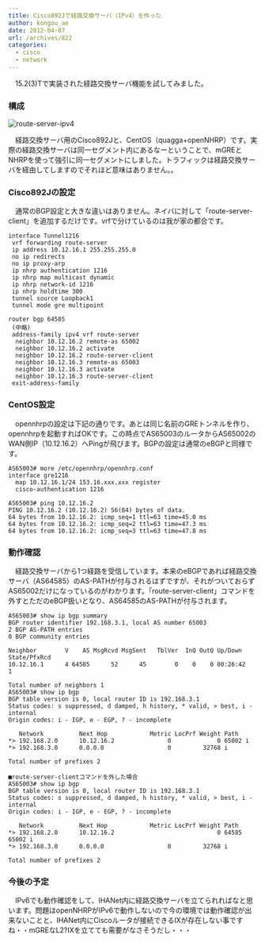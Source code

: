 ```yaml
---
title: Cisco892Jで経路交換サーバ（IPv4）を作った
author: kongou_ae
date: 2012-04-07
url: /archives/822
categories:
  - cisco
  - network
---
```

</p> 

　15.2(3)Tで実装された経路交換サーバ機能を試してみました。 

### 構成

![route-server-ipv4][1]

　経路交換サーバ用のCisco892Jと、CentOS（quagga+openNHRP）です。実際の経路交換サーバは同一セグメント内にあるなーということで、mGREとNHRPを使って強引に同一セグメントにしました。トラフィックは経路交換サーバを経由してしますのでそれほど意味はありません。。

### Cisco892Jの設定

　通常のBGP設定と大きな違いはありません。ネイバに対して「route-server-client」を追加するだけです。vrfで分けているのは我が家の都合です。

<pre><code>interface Tunnel1216
 vrf forwarding route-server
 ip address 10.12.16.1 255.255.255.0
 no ip redirects
 no ip proxy-arp
 ip nhrp authentication 1216
 ip nhrp map multicast dynamic
 ip nhrp network-id 1216
 ip nhrp holdtime 300
 tunnel source Loopback1
 tunnel mode gre multipoint

router bgp 64585
 (中略)
 address-family ipv4 vrf route-server
  neighbor 10.12.16.2 remote-as 65002
  neighbor 10.12.16.2 activate
  neighbor 10.12.16.2 route-server-client
  neighbor 10.12.16.3 remote-as 65003
  neighbor 10.12.16.3 activate
  neighbor 10.12.16.3 route-server-client
 exit-address-family
</code></pre>

### CentOS設定

　opennhrpの設定は下記の通りです。あとは同じ名前のGREトンネルを作り、opennhrpを起動すればOKです。この時点でAS65003のルータからAS65002のWAN側IP（10.12.16.2）へPingが飛びます。BGPの設定は通常のeBGPと同様です。

<pre><code>AS65003# more /etc/opennhrp/opennhrp.conf                                              
interface gre1216
  map 10.12.16.1/24 153.16.xxx.xxx register
  cisco-authentication 1216

AS65003# ping 10.12.16.2
PING 10.12.16.2 (10.12.16.2) 56(84) bytes of data.
64 bytes from 10.12.16.2: icmp_seq=1 ttl=63 time=45.0 ms
64 bytes from 10.12.16.2: icmp_seq=2 ttl=63 time=47.3 ms
64 bytes from 10.12.16.2: icmp_seq=3 ttl=63 time=47.8 ms
</code></pre>

### 動作確認

　経路交換サーバから1つ経路を受信しています。本来のeBGPであれば経路交換サーバ（AS64585）のAS-PATHが付与されるはずですが、それがついておらずAS65002だけになっているのがわかります。「route-server-client」コマンドを外すとただのeBGP扱いとなり、AS64585のAS-PATHが付与されます。

<pre><code>AS65003# show ip bgp summary 
BGP router identifier 192.168.3.1, local AS number 65003
2 BGP AS-PATH entries
0 BGP community entries

Neighbor        V    AS MsgRcvd MsgSent   TblVer  InQ OutQ Up/Down  State/PfxRcd
10.12.16.1      4 64585      52      45        0    0    0 00:26:42        1

Total number of neighbors 1
AS65003# show ip bgp                                                                                 
BGP table version is 0, local router ID is 192.168.3.1
Status codes: s suppressed, d damped, h history, * valid, &gt; best, i - internal
Origin codes: i - IGP, e - EGP, ? - incomplete

   Network          Next Hop            Metric LocPrf Weight Path
*&gt; 192.168.2.0      10.12.16.2               0             0 65002 i
*&gt; 192.168.3.0      0.0.0.0                  0         32768 i

Total number of prefixes 2

■route-server-clientコマンドを外した場合
AS65003# show ip bgp                                                                                 
BGP table version is 0, local router ID is 192.168.3.1
Status codes: s suppressed, d damped, h history, * valid, &gt; best, i - internal
Origin codes: i - IGP, e - EGP, ? - incomplete

   Network          Next Hop            Metric LocPrf Weight Path
*&gt; 192.168.2.0      10.12.16.2                             0 64585 65002 i
*&gt; 192.168.3.0      0.0.0.0                  0         32768 i

Total number of prefixes 2
</code></pre>

### 今後の予定

　IPv6でも動作確認をして、IHANet内に経路交換サーバを立てられればなと思います。問題はopenNHRPがIPv6で動作しないので今の環境では動作確認が出来ないことと、IHANet内にCiscoルータが接続できるIXが存在しない事ですね・・mGREなL2?IXを立てても需要がなさそうだし・・・

 [1]: https://aimless.jp/blog/images/route-server-ipv4.png